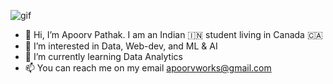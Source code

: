 ![gif](https://media1.giphy.com/media/FoVzfcqCDSb7zCynOp/giphy.gif?cid=ecf05e47nklmrmh76sghubn0hnafcbavlfwcbrg9v9up679p&rid=giphy.gif&ct=g)


- 👋 Hi, I’m Apoorv Pathak. I am an Indian 🇮🇳 student living in Canada 🇨🇦
- 👀 I’m interested in Data, Web-dev, and ML & AI
- 🌱 I’m currently learning Data Analytics
- 📫 You can reach me on my email apoorvworks@gmail.com

<!---
apoorvpathak/apoorvpathak is a ✨ special ✨ repository because its `README.md` (this file) appears on your GitHub profile.
You can click the Preview link to take a look at your changes.
--->
